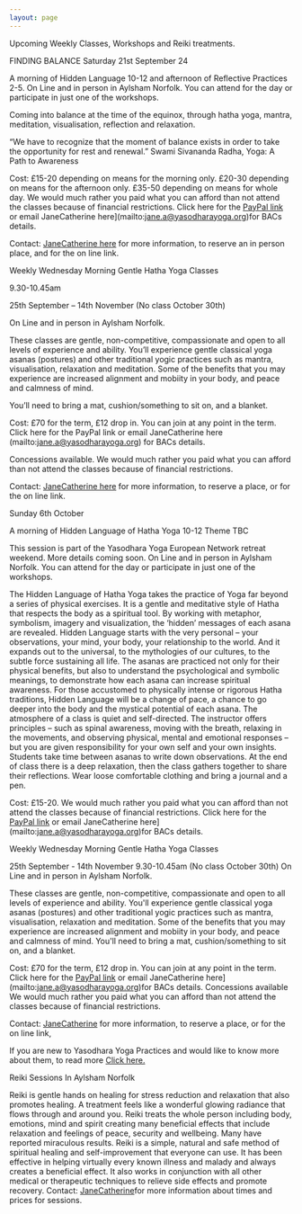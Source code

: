 ```yaml
---
layout: page
---
```



Upcoming Weekly Classes, Workshops and Reiki treatments. 

FINDING BALANCE
Saturday 21st September 24 

A morning of Hidden Language 10-12  and afternoon of Reflective Practices 2-5.
On Line and in person in Aylsham Norfolk. You can attend for the day or participate in just one of the workshops.
 
Coming into balance at the time of the equinox, through hatha yoga, mantra, meditation, visualisation, reflection and relaxation.

“We have to recognize that the moment of balance exists in order to take the opportunity for rest and renewal.” Swami Sivananda Radha, Yoga: A Path to Awareness

Cost: £15-20 depending on means for the morning only. £20-30 depending on means for the afternoon only. £35-50 depending on means for whole day.  We would much rather you paid what you can afford than not attend the classes because of  financial restrictions. Click here for the [PayPal link](http://paypal.me/yogalightness) or email JaneCatherine here](mailto:jane.a@yasodharayoga.org)for BACs details. 

Contact: [JaneCatherine here](mailto:jane.a@yasodharayoga.org) for more information, to reserve an in person place, and for the on line link.

Weekly Wednesday Morning Gentle Hatha Yoga Classes

9.30-10.45am

25th September – 14th November  (No class October 30th)

On Line and in person in Aylsham Norfolk.

These classes are gentle, non-competitive, compassionate and open to all levels of experience and ability. You’ll experience gentle classical yoga asanas (postures) and other traditional yogic practices such as mantra, visualisation, relaxation and meditation. Some of the benefits that you may experience are increased alignment and mobiity in your body, and peace and calmness of mind.

You’ll need to bring a mat, cushion/something to sit on, and a blanket.

Cost: £70 for the term, £12 drop in. You can join at any point in the term. Click here for the PayPal link or email JaneCatherine here (mailto:jane.a@yasodharayoga.org) for BACs details.

Concessions available. We would much rather you paid what you can afford than not attend the classes because of financial restrictions.

Contact: [JaneCatherine here](mailto:jane.a@yasodharayoga.org) for more information, to reserve a place, or for the on line link.


Sunday 6th October


A morning of Hidden Language of Hatha Yoga 10-12 Theme TBC

This session is part of the Yasodhara Yoga European Network retreat weekend. More details coming soon.
On Line and in person in Aylsham Norfolk. You can attend for the day or participate in just one of the workshops.

The Hidden Language of Hatha Yoga takes the practice of Yoga far beyond a series of physical exercises. It is a gentle and meditative style of Hatha that respects the body as a spiritual tool. By working with metaphor, symbolism, imagery and visualization, the ‘hidden’ messages of each asana are revealed.
Hidden Language starts with the very personal – your observations, your mind, your body, your relationship to the world. And it expands out to the universal, to the mythologies of our cultures, to the subtle force sustaining all life. The asanas are practiced not only for their physical benefits, but also to understand the psychological and symbolic meanings, to demonstrate how each asana can increase spiritual awareness. For those accustomed to physically intense or rigorous Hatha traditions, Hidden Language will be a change of pace, a chance to go deeper into the body and the mystical potential of each asana.
The atmosphere of a class is quiet and self-directed. The instructor offers principles – such as spinal awareness, moving with the breath, relaxing in the movements, and observing physical, mental and emotional responses – but you are given responsibility for your own self and your own insights. Students take time between asanas to write down observations. At the end of class there is a deep relaxation, then the class gathers together to share their reflections. Wear loose comfortable clothing and bring a journal and a pen.

Cost: £15-20. We would much rather you paid what you can afford than not attend the classes because of  financial restrictions. Click here for the [PayPal link](http://paypal.me/yogalightness) or email JaneCatherine here](mailto:jane.a@yasodharayoga.org)for BACs details. 


Weekly Wednesday Morning Gentle Hatha Yoga Classes

25th September - 14th November 9.30-10.45am (No class October 30th) 
On Line and in person in Aylsham Norfolk. 

These classes are gentle, non-competitive, compassionate and open to all levels of experience and ability. You'll experience gentle classical yoga asanas (postures) and other traditional yogic practices such as mantra, visualisation, relaxation and meditation. Some of the benefits that you may experience are increased alignment and mobiity in your body, and peace and calmness of mind. 
You'll need to bring a mat, cushion/something to sit on, and a blanket.

Cost: £70 for the term, £12 drop in. You can join at any point in the term. 
Click here for the [PayPal link](http://paypal.me/yogalightness) or email JaneCatherine here](mailto:jane.a@yasodharayoga.org)for BACs details. 
Concessions available  We would much rather you paid what you can afford than not attend the classes because of financial restrictions. 

Contact: [JaneCatherine](mailto:jane.a@yasodharayoga.org) for more information, to reserve a place, or for the on line link, 

If you are new to Yasodhara Yoga Practices and would like to know more
about them, to read more [Click here.](https://yasodharayoga.org/yasodhara-yoga/)

Reiki Sessions In Aylsham Norfolk 

Reiki is gentle hands on healing for stress reduction and relaxation that also promotes healing.
A treatment feels like a wonderful glowing radiance that flows through and around you. Reiki treats the whole person including body, emotions, mind and spirit creating many beneficial effects that include relaxation and feelings of peace, security and wellbeing. Many have reported miraculous results.
Reiki is a simple, natural and safe method of spiritual healing and self-improvement that everyone can use. It has been effective in helping virtually every known illness and malady and always creates a beneficial effect. It also works in conjunction with all other medical or therapeutic techniques to relieve side effects and promote recovery.
Contact: [JaneCatherine](mailto:jane.a@yasodharayoga.org)for more information about times and prices for sessions. 

